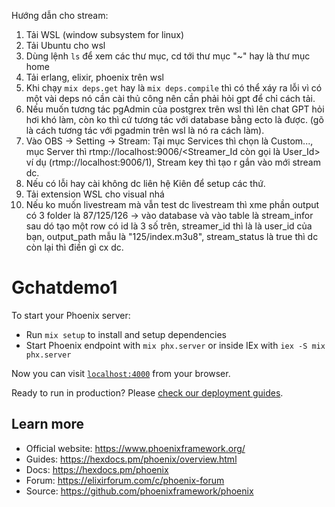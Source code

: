 Hướng dẫn cho stream:
1. Tải WSL (window subsystem for linux)
2. Tải Ubuntu cho wsl
3. Dùng lệnh `ls` để xem các thư mục, cd tới thư mục "~" hay là thư mục home
4. Tải erlang, elixir, phoenix trên wsl
5. Khi chạy `mix deps.get` hay là `mix deps.compile` thì có thể xáy ra lỗi vì có một vài deps nó cần cài thủ công nên cần phải hỏi gpt để chỉ cách tải.
6. Nếu muốn tương tác pgAdmin của postgrex trên wsl thì lên chat GPT hỏi hơi khó làm, còn ko thì cứ tương tác với database bằng ecto là được. (gõ là cách tương tác với pgadmin trên wsl là nó ra cách làm).
7. Vào OBS -> Setting -> Stream: Tại mục Services thì chọn là Custom..., mục Server thì rtmp://localhost:9006/<Streamer_Id còn gọi là User_Id> ví dụ (rtmp://localhost:9006/1), Stream key thì tạo r gắn vào mới stream dc.
8. Nếu có lỗi hay cài không dc liên hệ Kiên để setup các thứ.
9. Tải extension WSL cho visual nhá
10. Nếu ko muốn livestream mà vẫn test dc livestream thì xme phần output có 3 folder là 87/125/126 -> vào database và vào table là stream_infor sau dó tạo một row có id là 3 số trên, streamer_id thì là là user_id của bạn, output_path mẫu là "125/index.m3u8", stream_status là true thì dc còn lại thì điền gì cx dc.

# Gchatdemo1

To start your Phoenix server:

  * Run `mix setup` to install and setup dependencies
  * Start Phoenix endpoint with `mix phx.server` or inside IEx with `iex -S mix phx.server`

Now you can visit [`localhost:4000`](http://localhost:4000) from your browser.

Ready to run in production? Please [check our deployment guides](https://hexdocs.pm/phoenix/deployment.html).

## Learn more

  * Official website: https://www.phoenixframework.org/
  * Guides: https://hexdocs.pm/phoenix/overview.html
  * Docs: https://hexdocs.pm/phoenix
  * Forum: https://elixirforum.com/c/phoenix-forum
  * Source: https://github.com/phoenixframework/phoenix
